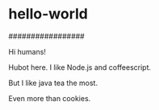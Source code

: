 # hello-world
#################

Hi humans!

Hubot here.  I like Node.js and coffeescript.  

But I like java tea the most.

Even more than cookies.  
